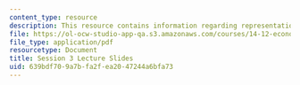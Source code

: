 ```yaml
---
content_type: resource
description: This resource contains information regarding representation of games.
file: https://ol-ocw-studio-app-qa.s3.amazonaws.com/courses/14-12-economic-applications-of-game-theory-fall-2012/639bdf709a7bfa2fea2047244a6bfa73_MIT14_12F12_slides3.pdf
file_type: application/pdf
resourcetype: Document
title: Session 3 Lecture Slides
uid: 639bdf70-9a7b-fa2f-ea20-47244a6bfa73
---
```

